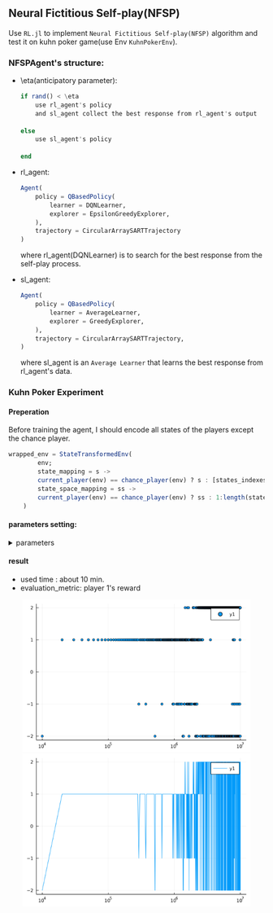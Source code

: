 ## Neural Fictitious Self-play(NFSP)

Use `RL.jl` to implement `Neural Fictitious Self-play(NFSP)` algorithm and test it on kuhn poker game(use Env `KuhnPokerEnv`).

### NFSPAgent's structure:

* \eta(anticipatory parameter):

    ```julia
    if rand() < \eta
        use rl_agent's policy
        and sl_agent collect the best response from rl_agent's output
    
    else
        use sl_agent's policy
    
    end
    ```
    
* rl_agent: 

    ```julia
    Agent(
        policy = QBasedPolicy(
            learner = DQNLearner,
            explorer = EpsilonGreedyExplorer,
        ),
        trajectory = CircularArraySARTTrajectory
    )
    ```

    where rl_agent(DQNLearner) is to search for the best response from the self-play process.

* sl_agent:
    
    ```julia
    Agent(
        policy = QBasedPolicy(
            learner = AverageLearner,
            explorer = GreedyExplorer,
        ),
        trajectory = CircularArraySARTTrajectory,
    )
    ```
    
    where sl_agent is an `Average Learner` that learns the best response from rl_agent's data.

### Kuhn Poker Experiment

#### Preperation

Before training the agent, I should encode all states of the players except the chance player.
```julia
wrapped_env = StateTransformedEnv(
        env;
        state_mapping = s -> 
        current_player(env) == chance_player(env) ? s : [states_indexes_Dict[current_player(env)][s]],
        state_space_mapping = ss -> 
        current_player(env) == chance_player(env) ? ss : 1:length(states[current_player(env)])
    )
```

#### parameters setting:

<details>
    <summary> parameters </summary>
    
        * anticipatory_param = 0.1,
        * eval_every = 10_000,
        * learn_freq = 128,
        * batch_size = 128,
        * min_buffer_size_to_learn = 1_000,
        * optimizer = Flux.Descent,

        * SL_buffer_capacity = 2_000_000,
        * SL_learning_rate = 0.01,

        * RL_buffer_capacity = 200_000,
        * update_target_network_every = 19200,
        * discount_factor = 1.0,
        * RL_learning_rate = 0.01,
        * $\epsilon$ _ init = 0.06,
        * $\epsilon$ _ end = 0.001,
        * $\epsilon$ _ decay kind = linear.

        * $\epsilon$ _ decay = 2_000_000,
        * train_episodes = 10_000_000, 
        * hidden_layers_sizes = (64, 64),
        * used_device = Flux.cpu,

</details>

#### result

* used time : about 10 min.
* evaluation_metric: player 1's reward

<div align="center">
<img src="./scatter_result.png" height="300px" alt="scatter_result" >
<img src="./result.png" height="300px" alt="result" >
</div>
